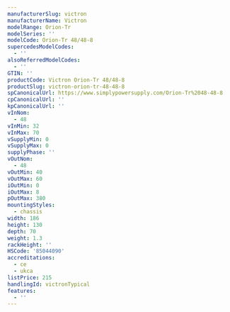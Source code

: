 ```yaml
---
manufacturerSlug: victron
manufacturerName: Victron
modelRange: Orion-Tr
modelSeries: ''
modelCode: Orion-Tr 48/48-8
supercedesModelCodes:
  - ''
alsoReferredModelCodes:
  - ''
GTIN: ''
productCode: Victron Orion-Tr 48/48-8
productSlug: victron-orion-tr-48-48-8
spCanonicalUrl: https://www.simplypowersupply.com/Orion-Tr%2048-48-8
cpCanonicalUrl: ''
kpCanonicalUrl: ''
vInNom:
  - 48
vInMin: 32
vInMax: 70
vSupplyMin: 0
vSupplyMax: 0
supplyPhase: ''
vOutNom:
  - 48
vOutMin: 40
vOutMax: 60
iOutMin: 0
iOutMax: 8
pOutMax: 380
mountingStyles:
  - chassis
width: 186
height: 130
depth: 70
weight: 1.3
rackHeight: ''
HSCode: '85044090'
accreditations:
  - ce
  - ukca
listPrice: 215
handlingId: victronTypical
features:
  - ''
---
```

